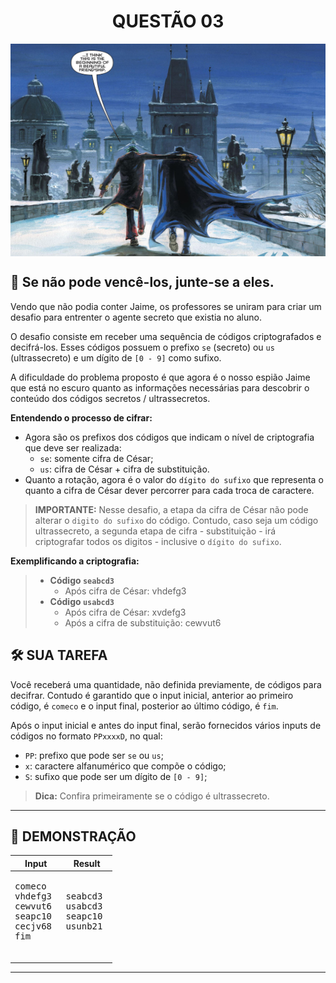 <div align="center">
  <h1>QUESTÃO 03</h1>
    <img src="../../assets/batman.jpg" align="center" style="width: 600px; height: 340px;" />
  </p>
</div>

## 📝 Se não pode vencê-los, junte-se a eles.

Vendo que não podia conter Jaime, os professores se uniram para criar um desafio para entrenter o agente secreto que existia no aluno.

O desafio consiste em receber uma sequência de códigos criptografados e decifrá-los. Esses códigos possuem o prefixo `se` (secreto) ou `us` (ultrassecreto) e um dígito de `[0 - 9]` como sufixo.

A dificuldade do problema proposto é que agora é o nosso espião Jaime que está no escuro quanto as informações necessárias para descobrir o conteúdo dos códigos secretos / ultrassecretos.

**Entendendo o processo de cifrar:**

- Agora são os prefixos dos códigos que indicam o nível de criptografia que deve ser realizada:
  - `se`: somente cifra de César;
  - `us`: cifra de César + cifra de substituição.
- Quanto a rotação, agora é o valor do `dígito do sufixo` que representa o quanto a cifra de César dever percorrer para cada troca de caractere.

>**IMPORTANTE:** Nesse desafio, a etapa da cifra de César não pode alterar o `digito do sufixo` do código. Contudo, caso seja um código ultrassecreto, a segunda etapa de cifra - substituição - irá criptografar todos os digitos - inclusive o `dígito do sufixo`.

**Exemplificando a criptografia:**

>- **Código `seabcd3`**
>   - Após cifra de César: vhdefg3
>- **Código `usabcd3`**
>   - Após cifra de César: xvdefg3
>   - Após a cifra de substituição: cewvut6

## 🛠️ SUA TAREFA

Você receberá uma quantidade, não definida previamente, de códigos para decifrar. Contudo é garantido que o input inicial, anterior ao primeiro código, é `comeco` e o input final, posterior ao último código, é `fim`.

Após o input inicial e antes do input final, serão fornecidos vários inputs de códigos no formato `PPxxxxD`, no qual:
- `PP`: prefixo que pode ser `se` ou `us`;
- `x`: caractere alfanumérico que compõe o código;
- `S`: sufixo que pode ser um dígito de `[0 - 9]`;


>**Dica:** Confira primeiramente se o código é ultrassecreto.

---

## 👀 DEMONSTRAÇÃO

<table>

<thead>
    <tr>
        <th>Input</th>
        <th>Result</th>
    </tr>
</thead>

<tbody>
    <!-- Primeiro Teste -->
    <tr>
        <!-- Inputs -->
        <td><pre>comeco
vhdefg3
cewvut6
seapc10
cecjv68
fim
        </pre></td>
        <!-- Outputs -->
        <td><pre>seabcd3
usabcd3
seapc10
usunb21
        </pre></td>
    </tr>
</tbody>

</table>

---